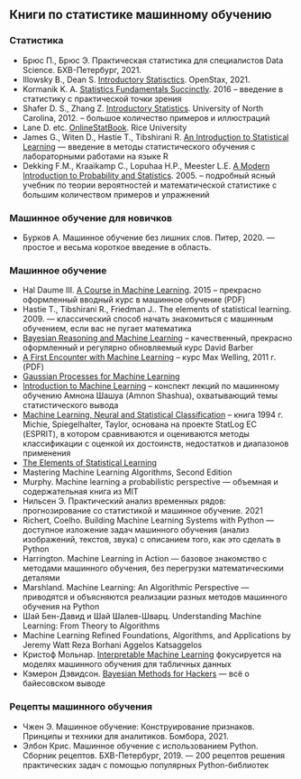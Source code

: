 ## Книги по статистике машинному обучению
### Статистика
- Брюс П., Брюс Э. Практическая статистика для специалистов Data Science. БХВ-Петербург, 2021.
- Illowsky B., Dean S. [Introductory Statisctics](https://openstax.org/details/introductory-statistics). OpenStax, 2021.
- Kormanik K. A. [Statistics Fundamentals Succinctly](https://www.syncfusion.com/succinctly-free-ebooks/statistics-fundamentals-succinctly). 2016 – введение в статистику с практической точки зрения
- Shafer D. S., Zhang Z. [Introductory Statistics](https://open.umn.edu/opentextbooks/textbooks/introductory-statistics). University of North Carolina, 2012. – большое количество примеров и иллюстраций
- Lane D. etc. [OnlineStatBook](http://onlinestatbook.com/). Rice University
- James G., Witen D., Hastie T., Tibshirani R. [An Introduction to Statistical Learning](https://www.ime.unicamp.br/~dias/Intoduction%20to%20Statistical%20Learning.pdf) — введение в методы статистического обучения с лабораторными работами на языке R
- Dekking F.M., Kraaikamp C., Lopuhaa H.P., Meester L.E. [A Modern Introduction to
Probability and Statistics](https://cis.temple.edu/~latecki/Courses/CIS2033-Spring13/Modern_intro_probability_statistics_Dekking05.pdf). 2005. – подробный ясный учебник по теории вероятностей и математической статистике с большим количеством примеров и упражнений


### Машинное обучение для новичков
- Бурков А. Машинное обучение без лишних слов. Питер, 2020. — простое и весьма короткое введение в область.


### Машинное обучение
-  Hal Daume III. [A Course in Machine Learning](http://ciml.info/dl/v0_9/ciml-v0_9-all.pdf). 2015 – прекрасно оформленный вводный курс в машинное обучение (PDF)
- Hastie T., Tibshirani R., Friedman J.. The elements of statistical learning. 2009. — классический способ начать знакомиться с машинным обучением, если вас не пугает математика
- [Bayesian Reasoning and Machine Learning](http://web4.cs.ucl.ac.uk/staff/D.Barber/pmwiki/pmwiki.php?n=Brml.HomePage) – качественный, прекрасно оформленный и регулярно обновляемый курс David Barber
- [A First Encounter with Machine Learning](https://www.ics.uci.edu/~welling/teaching/ICS273Afall11/IntroMLBook.pdf) – курс Max Welling, 2011 г. (PDF)
- [Gaussian Processes for Machine Learning](http://www.gaussianprocess.org/gpml/)
- [Introduction to Machine Learning](https://arxiv.org/abs/0904.3664v1) – конспект лекций по машинному обучению Амнона Шашуа (Amnon Shashua), охватывающий темы статистического вывода
- [Machine Learning, Neural and Statistical Classification](http://www1.maths.leeds.ac.uk/~charles/statlog/) – книга 1994 г. Michie, Spiegelhalter, Taylor, основана на проекте StatLog ЕС (ESPRIT), в котором сравниваются и оцениваются методы классификации с оценкой их достоинств, недостатков и диапазонов применения
- [The Elements of Statistical Learning](https://web.archive.org/web/20131027220938/http://www-stat.stanford.edu/~tibs/ElemStatLearn//)
- Mastering Machine Learning Algorithms, Second Edition
- Murphy. Machine learning a probabilistic perspective — объемная и содержательная книга из MIT
- Нильсен Э. Практический анализ временных рядов: прогнозирование со статистикой и машинное обучение. 2021 
- Richert, Coelho. Building Machine Learning Systems with Python — доступное изложение задач машинного обучения (анализ изображений, текстов, звука) с описанием того, как это сделать в Python
- Harrington. Machine Learning in Action — базовое знакомство с методами машинного обучения, без перегрузки математическими деталями
- Marshland. Machine Learning: An Algorithmic Perspective — приводятся и объясняются реализации разных методов машинного обучения на Python
- Шай Бен-Давид и Шай Шалев-Шварц. Understanding Machine Learning: From Theory to Algorithms
- Machine Learning Refined Foundations, Algorithms, and Applications by Jeremy Watt Reza Borhani Aggelos Katsaggelos
- Кристоф Мольнар. [Interpretable Machine Learning](https://christophm.github.io/interpretable-ml-book/) фокусируется на моделях машинного обучения для табличных данных
- Кэмерон Дэвидсон. [Bayesian Methods for Hackers](https://github.com/CamDavidsonPilon/Probabilistic-Programming-and-Bayesian-Methods-for-Hackers) — всё о байесовском выводе


### Рецепты машинного обучения
- Чжен Э. Машинное обучение: Конструирование признаков. Принципы и техники для аналитиков. Бомбора, 2021. 
- Элбон Крис. Машинное обучение с использованием Python. Сборник рецептов. БХВ-Петербург, 2019. — 200 рецептов решения практических задач с помощью популярных Python-библиотек
